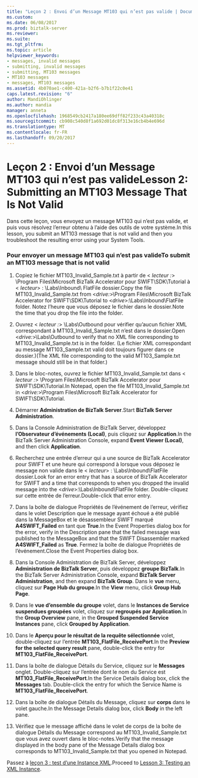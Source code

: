 ```yaml
---
title: "Leçon 2 : Envoi d’un Message MT103 qui n’est pas valide | Documents Microsoft"
ms.custom: 
ms.date: 06/08/2017
ms.prod: biztalk-server
ms.reviewer: 
ms.suite: 
ms.tgt_pltfrm: 
ms.topic: article
helpviewer_keywords:
- messages, invalid messages
- submitting, invalid messages
- submitting, MT103 messages
- MT103 messages
- messages, MT103 messages
ms.assetid: 4b070ae1-c400-421a-b2f6-b7b1f22c0e41
caps.latest.revision: "6"
author: MandiOhlinger
ms.author: mandia
manager: anneta
ms.openlocfilehash: 1968549cb2417a180ee69dff82f233c43a40318c
ms.sourcegitcommit: cb908c540d8f1a692d01dc8f313e16cb4b4e696d
ms.translationtype: MT
ms.contentlocale: fr-FR
ms.lasthandoff: 09/20/2017
---
```

# <a name="lesson-2-submitting-an-mt103-message-that-is-not-valid"></a><span data-ttu-id="111db-102">Leçon 2 : Envoi d’un Message MT103 qui n’est pas valide</span><span class="sxs-lookup"><span data-stu-id="111db-102">Lesson 2: Submitting an MT103 Message That Is Not Valid</span></span>
<span data-ttu-id="111db-103">Dans cette leçon, vous envoyez un message MT103 qui n’est pas valide, et puis vous résolvez l’erreur obtenu à l’aide des outils de votre système.</span><span class="sxs-lookup"><span data-stu-id="111db-103">In this lesson, you submit an MT103 message that is not valid and then you troubleshoot the resulting error using your System Tools.</span></span>  
  
### <a name="to-submit-an-mt103-message-that-is-not-valid"></a><span data-ttu-id="111db-104">Pour envoyer un message MT103 qui n’est pas valide</span><span class="sxs-lookup"><span data-stu-id="111db-104">To submit an MT103 message that is not valid</span></span>  
  
1.  <span data-ttu-id="111db-105">Copiez le fichier MT103_Invalid_Sample.txt à partir de \< *lecteur :*> \Program Files\Microsoft BizTalk Accelerator pour SWIFT\SDK\Tutorial à \< *lecteur*> : \Labs\Inbound\ FlatFile dossier.</span><span class="sxs-lookup"><span data-stu-id="111db-105">Copy the file MT103_Invalid_Sample.txt from \<*drive:*>\Program Files\Microsoft BizTalk Accelerator for SWIFT\SDK\Tutorial to \<*drive*>:\Labs\Inbound\FlatFile folder.</span></span> <span data-ttu-id="111db-106">Notez l’heure que vous déposez le fichier dans le dossier.</span><span class="sxs-lookup"><span data-stu-id="111db-106">Note the time that you drop the file into the folder.</span></span>  
  
2.  <span data-ttu-id="111db-107">Ouvrez \< *lecteur :*> \Labs\Outbound pour vérifier qu’aucun fichier XML correspondant à MT103_Invalid_Sample.txt n’est dans le dossier.</span><span class="sxs-lookup"><span data-stu-id="111db-107">Open \<*drive:*>\Labs\Outbound to verify that no XML file corresponding to MT103_Invalid_Sample.txt is in the folder.</span></span> <span data-ttu-id="111db-108">(Le fichier XML correspondant au message MT103_Sample.txt valid doit toujours figurer dans ce dossier.)</span><span class="sxs-lookup"><span data-stu-id="111db-108">(The XML file corresponding to the valid MT103_Sample.txt message should still be in that folder.)</span></span>  
  
3.  <span data-ttu-id="111db-109">Dans le bloc-notes, ouvrez le fichier MT103_Invalid_Sample.txt dans \< *lecteur :*> \Program Files\Microsoft BizTalk Accelerator pour SWIFT\SDK\Tutorial.</span><span class="sxs-lookup"><span data-stu-id="111db-109">In Notepad, open the file MT103_Invalid_Sample.txt in \<*drive:*>\Program Files\Microsoft BizTalk Accelerator for SWIFT\SDK\Tutorial.</span></span>  
  
4.  <span data-ttu-id="111db-110">Démarrer **Administration de BizTalk Server**.</span><span class="sxs-lookup"><span data-stu-id="111db-110">Start **BizTalk Server Administration**.</span></span>  
  
5.  <span data-ttu-id="111db-111">Dans la Console Administration de BizTalk Server, développez **l’Observateur d’événements (Local)**, puis cliquez sur **Application**.</span><span class="sxs-lookup"><span data-stu-id="111db-111">In the BizTalk Server Administration Console, expand **Event Viewer (Local)**, and then click **Application**.</span></span>  
  
6.  <span data-ttu-id="111db-112">Recherchez une entrée d’erreur qui a une source de BizTalk Accelerator pour SWIFT et une heure qui correspond à lorsque vous déposez le message non valide dans le \< *lecteur*> : \Labs\Inbound\FlatFile dossier.</span><span class="sxs-lookup"><span data-stu-id="111db-112">Look for an error entry that has a source of BizTalk Accelerator for SWIFT and a time that corresponds to when you dropped the invalid message into the \<*drive*>:\Labs\Inbound\FlatFile folder.</span></span> <span data-ttu-id="111db-113">Double-cliquez sur cette entrée de l’erreur.</span><span class="sxs-lookup"><span data-stu-id="111db-113">Double-click that error entry.</span></span>  
  
7.  <span data-ttu-id="111db-114">Dans la boîte de dialogue Propriétés de l’événement de l’erreur, vérifiez dans le volet Description que le message ayant échoué a été publié dans la MessageBox et le désassembleur SWIFT marqué **A4SWIFT_Failed** en tant que **True**.</span><span class="sxs-lookup"><span data-stu-id="111db-114">In the Event Properties dialog box for the error, verify in the Description pane that the failed message was published to the MessageBox and that the SWIFT Disassembler marked **A4SWIFT_Failed** as **True**.</span></span> <span data-ttu-id="111db-115">Fermez la boîte de dialogue Propriétés de l’événement.</span><span class="sxs-lookup"><span data-stu-id="111db-115">Close the Event Properties dialog box.</span></span>  
  
8.  <span data-ttu-id="111db-116">Dans la Console Administration de BizTalk Server, développez **Administration de BizTalk Server**, puis développez **groupe BizTalk**.</span><span class="sxs-lookup"><span data-stu-id="111db-116">In the BizTalk Server Administration Console, expand **BizTalk Server Administration**, and then expand **BizTalk Group**.</span></span> <span data-ttu-id="111db-117">Dans le **vue** menu, cliquez sur **Page Hub du groupe**.</span><span class="sxs-lookup"><span data-stu-id="111db-117">In the **View** menu, click **Group Hub Page**.</span></span>  
  
9. <span data-ttu-id="111db-118">Dans le **vue d’ensemble du groupe** volet, dans le **Instances de Service suspendues groupées** volet, cliquez sur **regroupés par Application**.</span><span class="sxs-lookup"><span data-stu-id="111db-118">In the **Group Overview** pane, in the **Grouped Suspended Service Instances** pane, click **Grouped by Application**.</span></span>  
  
10. <span data-ttu-id="111db-119">Dans le **Aperçu pour le résultat de la requête sélectionnée** volet, double-cliquez sur l’entrée **MT103_FlatFile_ReceivePort**.</span><span class="sxs-lookup"><span data-stu-id="111db-119">In the **Preview for the selected query result** pane, double-click the entry for **MT103_FlatFile_ReceivePort**.</span></span>  
  
11. <span data-ttu-id="111db-120">Dans la boîte de dialogue Détails du Service, cliquez sur le **Messages** onglet. Double-cliquez sur l’entrée dont le nom du Service est **MT103_FlatFile_ReceivePort**.</span><span class="sxs-lookup"><span data-stu-id="111db-120">In the Service Details dialog box, click the **Messages** tab. Double-click the entry for which the Service Name is **MT103_FlatFile_ReceivePort**.</span></span>  
  
12. <span data-ttu-id="111db-121">Dans la boîte de dialogue Détails du Message, cliquez sur **corps** dans le volet gauche.</span><span class="sxs-lookup"><span data-stu-id="111db-121">In the Message Details dialog box, click **Body** in the left pane.</span></span>  
  
13. <span data-ttu-id="111db-122">Vérifiez que le message affiché dans le volet de corps de la boîte de dialogue Détails du Message correspond au MT103_Invalid_Sample.txt que vous avez ouvert dans le bloc-notes.</span><span class="sxs-lookup"><span data-stu-id="111db-122">Verify that the message displayed in the body pane of the Message Details dialog box corresponds to MT103_Invalid_Sample.txt that you opened in Notepad.</span></span>  
  
 <span data-ttu-id="111db-123">Passez à [leçon 3 : test d’une Instance XML](../../adapters-and-accelerators/accelerator-swift/lesson-3-testing-an-xml-instance.md).</span><span class="sxs-lookup"><span data-stu-id="111db-123">Proceed to [Lesson 3: Testing an XML Instance](../../adapters-and-accelerators/accelerator-swift/lesson-3-testing-an-xml-instance.md).</span></span>